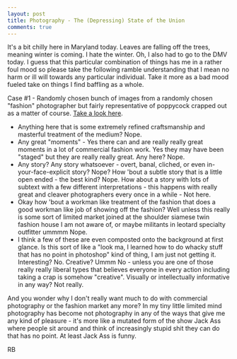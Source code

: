 ```yaml
---
layout: post
title: Photography - The (Depressing) State of the Union
comments: true
---
```

It's a bit chilly here in Maryland today. Leaves are falling off the trees, meaning winter is coming. I hate the winter. Oh, I also had to go to the DMV today. I guess that this particular combination of things has me in a rather foul mood so please take the following ramble understanding that I mean no harm or ill will towards any particular individual. Take it more as a bad mood fueled take on things I find baffling as a whole.

Case #1 - Randomly chosen bunch of images from a randomly chosen "fashion" photographer but fairly representative of poppycock crapped out as a matter of course. <a href="http://www.featureshoot.com/2011/10/laetitia-bicas-amusing-fashion-photography/">Take a look here</a>.
<ul>
	<li>Anything here that is some extremely refined craftsmanship and masterful treatment of the medium? Nope.</li>
	<li>Any great "moments" - Yes there can and are really really great moments in a lot of commercial fashion work. Yes they may have been "staged" but they are really really great. Any here? Nope.</li>
	<li>Any story? Any story whatsoever - overt, banal, cliched, or even in-your-face-explicit story? Nope? How 'bout a subtle story that is a little open ended - the best kind? Nope. How about a story with lots of subtext with a few different interpretations - this happens with really great and cleaver photographers every once in a while - Not here.</li>
	<li>Okay how 'bout a workman like treatment of the fashion that does a good workman like job of showing off the fashion? Well unless this really is some sort of limited market joined at the shoulder siamese twin fashion house I am not aware of, or maybe militants in leotard specialty outfitter ummmm Nope.</li>
	<li>I think a few of these are even composted onto the background at first glance. Is this sort of like a "look ma, I learned how to do whacky stuff that has no point in photoshop" kind of thing, I am just not getting it. Interesting? No. Creative? Ummm No - unless you are one of those really really liberal types that believes everyone in every action including taking a crap is somehow "creative". Visually or intellectually informative in any way? Not really.</li>
</ul>
And you wonder why I don't really want much to do with commercial photography or the fashion market any more? In my tiny little limited mind photography has become not photography in any of the ways that give me any kind of pleasure - it's more like a mutated form of the show Jack Ass where people sit around and think of increasingly stupid shit they can do that has no point. At least Jack Ass is funny.

RB